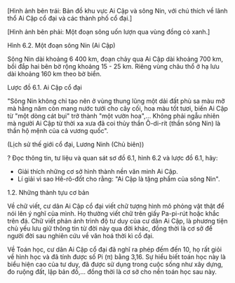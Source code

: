 [Hình ảnh bên trái: Bản đồ khu vực Ai Cập và sông Nin, với chú thích về lãnh thổ Ai Cập cổ đại và các thành phố cổ đại.]

[Hình ảnh bên phải: Một đoạn sông uốn lượn qua vùng đồng cỏ xanh.]

Hình 6.2. Một đoạn sông Nin (Ai Cập)

Sông Nin dài khoảng 6 400 km, đoạn chảy qua Ai Cập dài khoảng 700 km, bồi đắp hai bên bờ rộng khoảng 15 - 25 km. Riêng vùng châu thổ ở hạ lưu dài khoảng 160 km theo bờ biển.

Lược đồ 6.1. Ai Cập cổ đại

"Sông Nin không chỉ tạo nên ở vùng thung lũng một dải đất phù sa màu mỡ mà hằng năm còn mang nước tưới cho cây cối, hoa màu tốt tươi, biến Ai Cập từ "một dòng cát bụi" trở thành "một vườn hoa",... Không phải ngẫu nhiên mà người Ai Cập từ thời xa xưa đã coi thủy thần Ô-di-rít (thần sông Nin) là thần hộ mệnh của cả vương quốc".

(Lịch sử thế giới cổ đại, Lương Ninh (Chủ biên))

? Đọc thông tin, tư liệu và quan sát sơ đồ 6.1, hình 6.2 và lược đồ 6.1, hãy:
- Giải thích những cơ sở hình thành nền văn minh Ai Cập.
- Lí giải vì sao Hê-rô-đốt cho rằng: "Ai Cập là tặng phẩm của sông Nin".

1.2. Những thành tựu cơ bản

Về chữ viết, cư dân Ai Cập cổ đại viết chữ tượng hình mô phỏng vật thật để nói lên ý nghĩ của mình. Họ thường viết chữ trên giấy Pa-pi-rút hoặc khắc trên đá. Chữ viết phản ánh trình độ tư duy của cư dân Ai Cập, là phương tiện chủ yếu lưu giữ thông tin từ đời này qua đời khác, đồng thời là cơ sở để người đời sau nghiên cứu về văn hoá thời kì cổ đại.

Về Toán học, cư dân Ai Cập cổ đại đã nghĩ ra phép đếm đến 10, họ rất giỏi về hình học và đã tính được số Pi (π) bằng 3,16. Sự hiểu biết toán học này là biểu hiện cao của tư duy, đã được sử dụng trong cuộc sống như xây dựng, đo ruộng đất, lập bản đồ,... đồng thời là cơ sở cho nền toán học sau này.